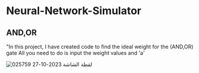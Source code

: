 # Neural-Network-Simulator
## AND,OR 
"In this project, I have created code to find the ideal weight for the (AND,OR) gate
All you need to do is input the weight values and 'a'

![لقطة الشاشة 2023-10-27 025759](https://github.com/Ali-mhmmed/Neural-Network-Simulator/assets/139057114/143fec97-ded0-4930-b5b4-6c6e1c86622e)
